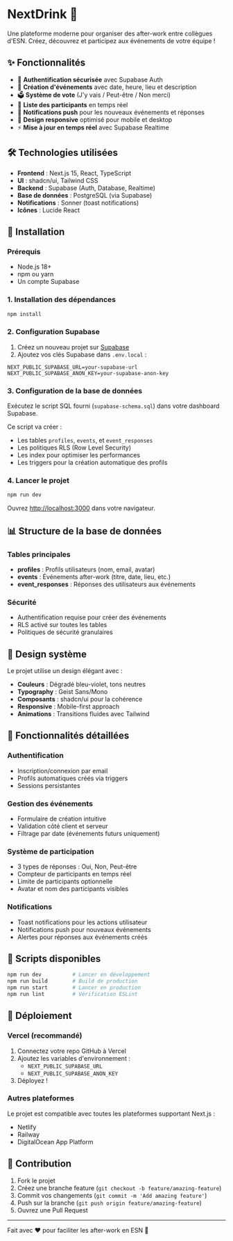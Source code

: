 # NextDrink 🍻

Une plateforme moderne pour organiser des after-work entre collègues d'ESN. Créez, découvrez et participez aux événements de votre équipe !

## ✨ Fonctionnalités

- 🔐 **Authentification sécurisée** avec Supabase Auth
- 📅 **Création d'événements** avec date, heure, lieu et description
- 🗳️ **Système de vote** (J'y vais / Peut-être / Non merci)
- 👥 **Liste des participants** en temps réel
- 🔔 **Notifications push** pour les nouveaux événements et réponses
- 📱 **Design responsive** optimisé pour mobile et desktop
- ⚡ **Mise à jour en temps réel** avec Supabase Realtime

## 🛠️ Technologies utilisées

- **Frontend** : Next.js 15, React, TypeScript
- **UI** : shadcn/ui, Tailwind CSS
- **Backend** : Supabase (Auth, Database, Realtime)
- **Base de données** : PostgreSQL (via Supabase)
- **Notifications** : Sonner (toast notifications)
- **Icônes** : Lucide React

## 🚀 Installation

### Prérequis

- Node.js 18+ 
- npm ou yarn
- Un compte Supabase

### 1. Installation des dépendances

```bash
npm install
```

### 2. Configuration Supabase

1. Créez un nouveau projet sur [Supabase](https://supabase.com)
2. Ajoutez vos clés Supabase dans `.env.local` :

```env
NEXT_PUBLIC_SUPABASE_URL=your-supabase-url
NEXT_PUBLIC_SUPABASE_ANON_KEY=your-supabase-anon-key
```

### 3. Configuration de la base de données

Exécutez le script SQL fourni (`supabase-schema.sql`) dans votre dashboard Supabase.

Ce script va créer :
- Les tables `profiles`, `events`, et `event_responses`
- Les politiques RLS (Row Level Security)
- Les index pour optimiser les performances
- Les triggers pour la création automatique des profils

### 4. Lancer le projet

```bash
npm run dev
```

Ouvrez [http://localhost:3000](http://localhost:3000) dans votre navigateur.

## 📊 Structure de la base de données

### Tables principales

- **profiles** : Profils utilisateurs (nom, email, avatar)
- **events** : Événements after-work (titre, date, lieu, etc.)
- **event_responses** : Réponses des utilisateurs aux événements

### Sécurité

- Authentification requise pour créer des événements
- RLS activé sur toutes les tables
- Politiques de sécurité granulaires

## 🎨 Design système

Le projet utilise un design élégant avec :

- **Couleurs** : Dégradé bleu-violet, tons neutres
- **Typography** : Geist Sans/Mono
- **Composants** : shadcn/ui pour la cohérence
- **Responsive** : Mobile-first approach
- **Animations** : Transitions fluides avec Tailwind

## 📱 Fonctionnalités détaillées

### Authentification
- Inscription/connexion par email
- Profils automatiques créés via triggers
- Sessions persistantes

### Gestion des événements
- Formulaire de création intuitive
- Validation côté client et serveur
- Filtrage par date (événements futurs uniquement)

### Système de participation
- 3 types de réponses : Oui, Non, Peut-être
- Compteur de participants en temps réel
- Limite de participants optionnelle
- Avatar et nom des participants visibles

### Notifications
- Toast notifications pour les actions utilisateur
- Notifications push pour nouveaux événements
- Alertes pour réponses aux événements créés

## 🔧 Scripts disponibles

```bash
npm run dev          # Lancer en développement
npm run build        # Build de production
npm run start        # Lancer en production
npm run lint         # Vérification ESLint
```

## 🚀 Déploiement

### Vercel (recommandé)

1. Connectez votre repo GitHub à Vercel
2. Ajoutez les variables d'environnement :
   - `NEXT_PUBLIC_SUPABASE_URL`
   - `NEXT_PUBLIC_SUPABASE_ANON_KEY`
3. Déployez !

### Autres plateformes

Le projet est compatible avec toutes les plateformes supportant Next.js :
- Netlify
- Railway
- DigitalOcean App Platform

## 🤝 Contribution

1. Fork le projet
2. Créez une branche feature (`git checkout -b feature/amazing-feature`)
3. Commit vos changements (`git commit -m 'Add amazing feature'`)
4. Push sur la branche (`git push origin feature/amazing-feature`)
5. Ouvrez une Pull Request

---

Fait avec ❤️ pour faciliter les after-work en ESN 🍻
